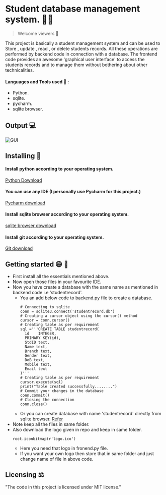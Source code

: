 # Student database management system. 🧑‍💻
> Welcome viewers 🙂

This project is basically a student management system and can be used to Store , update , read , or delete students records. All these operations are performed by backend code
in connection with a database. The frontend code provides an awesome  'graphical user interface' to access the students records and to manage them without bothering about other technicalities.
#### Languages and Tools used 🔧 :
- Python.
- sqlite.
- pycharm.
- sqlite browser.

## Output 💻

![GUI](Output.PNG)

## Installing 💾 

#### Install python according to your operating system.
[Python Download](https://www.python.org/downloads/)
#### You can use any IDE (I personally use Pycharm for this project.)
[Pycharm download](https://www.jetbrains.com/pycharm/download/#section=windows)
#### Install sqlite browser according to your operating system.
[sqlite browser download](https://sqlitebrowser.org/dl/)
#### Install git according to your operating system.
[Git download](https://git-scm.com/downloads)

## Getting started 😄 📑
- First install all the essentials mentioned above.
- Now open those files in your favourite IDE.
- Now you have create a database with the same name as mentioned in backend code i.e 'studentrecord'.
  - You an add below code to backend.py file to create a database.
    ```
    # Connecting to sqlite
    conn = sqlite3.connect('studentrecord.db')
    # Creating a cursor object using the cursor() method
    cursor = conn.cursor()
    # Creating table as per requirement
    sql ='''CREATE TABLE studentrecord(
      id	INTEGER,
	  PRIMARY KEY(id),
      StdID text,
      Name text,
      Branch text,
      Gender text,
      DoB text,
      Mobile text,
      Email text
    )'''
    # Creating table as per requirement
    cursor.execute(sql)
    print("Table created successfully........")
    # Commit your changes in the database
    conn.commit()
    # Closing the connection
    conn.close()
    ```
  - Or you can create database with name 'studentrecord' directly from sqlite browser. [Refer](https://youtu.be/YLOZpYAYPLQ)
- Note keep all the files in same folder.
- Also download the logo given in repo and keep in same folder.
  ```
  root.iconbitmap(r'logo.ico')
  ```
  - Here you need that logo in fronend.py file.
  - If you want your own logo then store that in same folder and just change name of file in above code.

## Licensing ⚖️ 

"The code in this project is licensed under MIT license."
